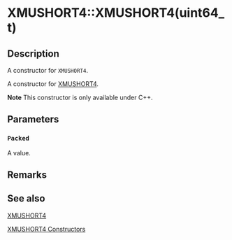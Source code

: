 # XMUSHORT4::XMUSHORT4(uint64_t)

## Description

A constructor for `XMUSHORT4`.

A constructor for [XMUSHORT4](https://learn.microsoft.com/windows/desktop/api/directxpackedvector/ns-directxpackedvector-xmushort4).

**Note** This constructor is only available under C++.

## Parameters

### `Packed`

A value.

## Remarks

## See also

[XMUSHORT4](https://learn.microsoft.com/windows/desktop/api/directxpackedvector/ns-directxpackedvector-xmushort4)

[XMUSHORT4 Constructors](https://learn.microsoft.com/windows/desktop/dxmath/xmushort4-ctor)
